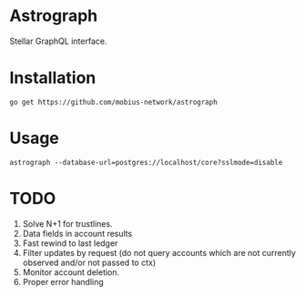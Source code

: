 Astrograph
==========

Stellar GraphQL interface.

# Installation

`go get https://github.com/mobius-network/astrograph`

# Usage

`astrograph --database-url=postgres://localhost/core?sslmode=disable`

# TODO

1. Solve N+1 for trustlines.
2. Data fields in account results
3. Fast rewind to last ledger
4. Filter updates by request (do not query accounts which are not currently observed and/or not passed to ctx)
5. Monitor account deletion.
6. Proper error handling
